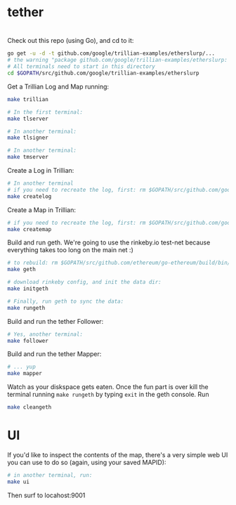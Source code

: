 # tether

#

Check out this repo (using Go), and cd to it:

```bash
go get -u -d -t github.com/google/trillian-examples/etherslurp/...
# the warning "package github.com/google/trillian-examples/etherslurp: no Go files in .../src/github.com/google/trillian-examples/etherslurp" is expected
# All terminals need to start in this directory
cd $GOPATH/src/github.com/google/trillian-examples/etherslurp
```

Get a Trillian Log and Map running:

```bash
make trillian

# In the first terminal:
make tlserver

# In another terminal:
make tlsigner

# In another terminal:
make tmserver
```

Create a Log in Trillian:
```bash
# In another terminal
# if you need to recreate the log, first: rm $GOPATH/src/github.com/google/trillian-examples/etherslurp/logid
make createlog
```

Create a Map in Trillian:
```bash
# if you need to recreate the log, first: rm $GOPATH/src/github.com/google/trillian-examples/etherslurp/mapid
make createmap
```

Build and run geth.
We're going to use the rinkeby.io test-net because everything takes too long on
the main net :)

```bash
# to rebuild: rm $GOPATH/src/github.com/ethereum/go-ethereum/build/bin/geth
make geth

# download rinkeby config, and init the data dir:
make initgeth

# Finally, run geth to sync the data:
make rungeth

```

Build and run the tether Follower:

```bash
# Yes, another terminal:
make follower
```

Build and run the tether Mapper:

```bash
# ... yup
make mapper
```

Watch as your diskspace gets eaten.
Once the fun part is over kill the terminal running `make rungeth` by typing `exit` in the geth console.
Run
```bash
make cleangeth
```

# UI
If you'd like to inspect the contents of the map, there's a very simple web UI you can use to do so (again, using your saved MAPID):

```bash
# in another terminal, run:
make ui
```

Then surf to locahost:9001
